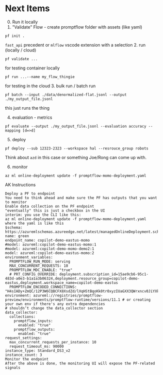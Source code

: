 # Next Items
0. Run it locally
1. "Validate" Flow - create promptflow folder with assets (like yaml)
  ```
  pf init .
  ```
  `fast_api` precedent or `mlflow`
  vscode extension with a selection
2. run (locally / cloud)
  ```
  pf validate ...
  ```
  for testing container locally

  ```
  pf run ...--name my_flow_thingie
  ```
  for testing in the cloud
3. bulk run / batch run
```
pf batch --input ./data/denormalized-flat.jsonl --output ./my_output_file.jsonl
```
this just runs the thing

4. evaluation - metrics
  ```
  pf evaluate --output ./my_output_file.jsonl --evaluation accuracy --mapping [d=>d]
  ```

5. deploy
```
pf deploy --sub 12323-2323 --workspace hal --resrouce_group robots
```
Think about `azd` in this case or something Joe/Rong
can come up with.

6. monitor
```
az ml online-deployment update -f promptflow-momo-deployment.yaml
```

AK Instructions

```
Deploy a PF to endpoint
You need to think ahead and make sure the PF has outputs that you want to monitor
Enable data collection on the PF endpoint
"eventually" this is just a checkbox in the UI
interim: you use the CLI like this:
az ml online-deployment update -f promptflow-momo-deployment.yaml
where the yaml is like this
$schema: https://azuremlschemas.azureedge.net/latest/managedOnlineDeployment.schema.json
name: green
endpoint_name: copilot-demo-eastus-momo
#model: azureml:copilot-demo-eastus-momo:1
#model: azureml:copilot-demo-momo-demo2:1
model: azureml:copilot-demo-eastus-momo:2
environment_variables:
  PROMPTFLOW_RUN_MODE: serving
  MAX_CONCURRENT_REQUESTS: 10
  PROMPTFLOW_MDC_ENABLE: "true"
  # PRT_CONFIG_OVERRIDE: deployment.subscription_id=15ae9cb6-95c1-483d-a0e3-b1a1a3b06324,deployment.resource_group=copilot-demo-eastus,deployment.workspace_name=copilot-demo-eastus
  PROMPTFLOW_ENCODED_CONNECTIONS: "H4sIADy+ZmQC/12P3W6CQBCFX8XsdZd/lXqHStBqoKk0tr0xyzIUaGXX3QWrxncv0JiYXk1mzplvzlyQF3lLPIc9Q5PBBRFe7BIioW1QrhSXE10njBQa41C1hZxrARplex09DHr3F5w6s2Flhknh0bHtzKHJmIwSd5hm7ihzs7GbuDe7OvEe3oNuwwaELFjVzS3DsrFhY3OIuYCmgCO6tq69xJR9SiCC5n3QWRTsNr73Mlvs/HD+HC3D+D4zZbz4Zgqn7WMYiFS11P62tWNRpewotQpUd/8OtAzn/ltH4YKlNVXyn77y3zvVzMO4jElSNovtVtQQ50/r12DKDtYoAetnNV0favFhlkHknTcwdaNy6KDr9ReV8jb0awEAAA=="
environment: azureml://registries/promptflow-preview/environments/promptflow-runtime/versions/11.1 # or creating your own env if there's any extra dependencies
# shouldn’t change the data_collector section
data_collector:
  collections:
    promptflow_inputs:
      enabled: "true"
    promptflow_outputs:
      enabled: "true"
request_settings:
  max_concurrent_requests_per_instance: 10
  request_timeout_ms: 90000
instance_type: Standard_DS3_v2
instance_count: 3
Monitor the endpoint
After the above is done, the monitoring UI will expose the PF-related signals
```
